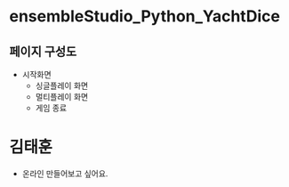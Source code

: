 # ensembleStudio_Python_YachtDice

## 페이지 구성도
- 시작화면
   - 싱글플레이 화면
   - 멀티플레이 화면
   - 게임 종료



# 김태훈
- 온라인 만들어보고 싶어요.
